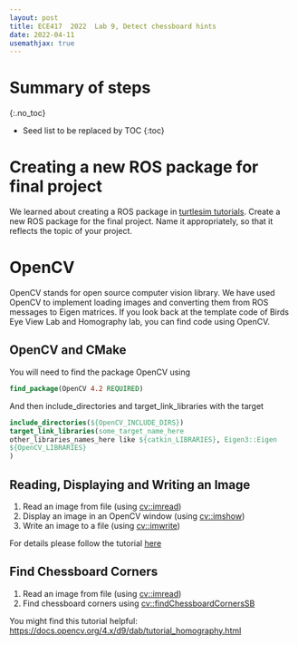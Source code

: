 ```yaml
---
layout: post
title: ECE417  2022  Lab 9, Detect chessboard hints
date: 2022-04-11
usemathjax: true
---
```


# Summary of steps
{:.no_toc}

* Seed list to be replaced by TOC
{:toc}


# Creating a new ROS package for final project

We learned about creating a ROS package in [turtlesim tutorials](http://wiki.ros.org/ROS/Tutorials/CreatingPackage). Create a new ROS package for the final project. Name it appropriately, so that it reflects the topic of your project.

# OpenCV

OpenCV stands for open source computer vision library. We have used OpenCV to implement loading images and converting them from ROS messages to Eigen matrices. If you look back at the template code of Birds Eye View Lab and Homography lab, you can find code using OpenCV.

## OpenCV and CMake

You will need to find the package OpenCV using

``` cmake
find_package(OpenCV 4.2 REQUIRED)
```

And then include_directories and target_link_libraries with the target

``` cmake
include_directories(${OpenCV_INCLUDE_DIRS})
target_link_libraries(some_target_name_here 
other_libraries_names_here like ${catkin_LIBRARIES}, Eigen3::Eigen
${OpenCV_LIBRARIES}
)
```

## Reading, Displaying and Writing an Image


1. Read an image from file (using [cv::imread](https://docs.opencv.org/4.x/d4/da8/group__imgcodecs.html#ga288b8b3da0892bd651fce07b3bbd3a56))
2. Display an image in an OpenCV window (using [cv::imshow](https://docs.opencv.org/4.x/d7/dfc/group__highgui.html#ga453d42fe4cb60e5723281a89973ee563))
3. Write an image to a file (using [cv::imwrite](https://docs.opencv.org/4.x/d4/da8/group__imgcodecs.html#gabbc7ef1aa2edfaa87772f1202d67e0ce))

For details please follow the tutorial [here](https://docs.opencv.org/4.x/db/deb/tutorial_display_image.html)

## Find Chessboard Corners

1. Read an image from file (using [cv::imread](https://docs.opencv.org/4.x/d4/da8/group__imgcodecs.html#ga288b8b3da0892bd651fce07b3bbd3a56))
2. Find chessboard corners using [cv::findChessboardCornersSB](https://docs.opencv.org/4.x/d9/d0c/group__calib3d.html#gadc5bcb05cb21cf1e50963df26986d7c9)

You might find this tutorial helpful:
<https://docs.opencv.org/4.x/d9/dab/tutorial_homography.html>

##
